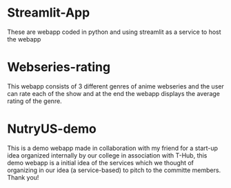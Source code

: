 # Streamlit-App
These are webapp coded in python and using streamlit as a service to host the webapp
# Webseries-rating
This webapp consists of 3 different genres of anime webseries and the user can rate each of the show and at the end the webapp displays the average rating of the genre.
# NutryUS-demo
This is a demo webapp made in collaboration with my friend for a start-up idea organized internally by our college in association with T-Hub, this demo webapp is a initial idea of the services which we thought of organizing in our idea (a service-based) to pitch to the committe members.
Thank you!
